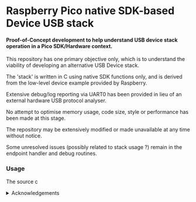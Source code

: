 # Raspberry Pico native SDK-based Device USB stack

#### Proof-of-Concept development to help understand USB device stack operation in a Pico SDK/Hardware context.

This repository has one primary objective only, which is to understand the viability of developing an alternative USB Device stack.

The 'stack' is written in C using native SDK functions only, and is derived from the low-level device example provided by Raspberry.

Extensive debug/log reporting via UART0 has been provided in lieu of an external hardware USB protocol analyser.

No attempt to optimise memory usage, code size, style or performance has been made at this stage.

The repository may be extensively modified or made unavailable at any time without notice.

Some unresolved issues (possibly related to stack usage ?) remain in the endpoint handler and debug routines.

### Usage

The source c



<details><summary>Acknowledgements</summary>  
<p>

* [Microsoft USB Device Enumeration](https://techcommunity.microsoft.com/t5/microsoft-usb-blog/how-does-usb-stack-enumerate-a-device/ba-p/270685)
* [Microsoft USB Control Transfer](https://learn.microsoft.com/en-us/windows-hardware/drivers/usbcon/usb-control-transfer)
* [USB Descriptor and Request Parser](https://eleccelerator.com/usbdescreqparser/)
* [Thesycon USB Descriptor Dumper](https://www.thesycon.de/eng/usb_descriptordumper.shtml)
* [BUSDOG USB Analyser](https://github.com/djpnewton/busdog)

   
</p>
</details>
